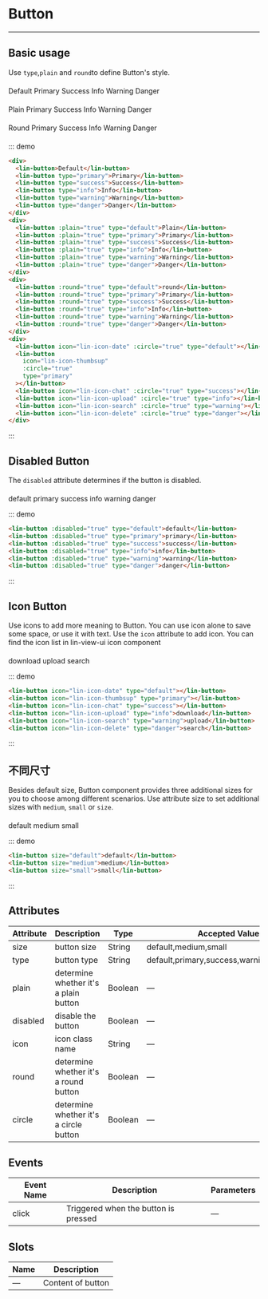 <style lang="scss" scoped>
.row {
  margin-top: 20px;
  .lin-button {
    margin-right: 10px;
  }
}
</style>

# Button

---

## Basic usage

Use `type`,`plain` and `round`to define Button's style.

<div class="demo-block">
    <div class="row">
      <lin-button>Default</lin-button>
      <lin-button type="primary">Primary</lin-button>
      <lin-button type="success">Success</lin-button>
      <lin-button type="info">Info</lin-button>
      <lin-button type="warning">Warning</lin-button>
      <lin-button type="danger">Danger</lin-button>
    </div>
    <div class="row">
      <lin-button :plain="true" type="default">Plain</lin-button>
      <lin-button :plain="true" type="primary">Primary</lin-button>
      <lin-button :plain="true" type="success">Success</lin-button>
      <lin-button :plain="true" type="info">Info</lin-button>
      <lin-button :plain="true" type="warning">Warning</lin-button>
      <lin-button :plain="true" type="danger">Danger</lin-button>
    </div>
    <div class="row">
      <lin-button :round="true" type="default">Round</lin-button>
      <lin-button :round="true" type="primary">Primary</lin-button>
      <lin-button :round="true" type="success">Success</lin-button>
      <lin-button :round="true" type="info">Info</lin-button>
      <lin-button :round="true" type="warning">Warning</lin-button>
      <lin-button :round="true" type="danger">Danger</lin-button>
    </div>
    <div class="row">
      <lin-button icon="lin-icon-date" :circle="true" type="default"></lin-button>
      <lin-button icon="lin-icon-thumbsup" :circle="true" type="primary"></lin-button>
      <lin-button icon="lin-icon-chat" :circle="true" type="success"></lin-button>
      <lin-button icon="lin-icon-upload" :circle="true" type="info"></lin-button>
      <lin-button icon="lin-icon-search" :circle="true" type="warning"></lin-button>
      <lin-button icon="lin-icon-delete" :circle="true" type="danger"></lin-button>
    </div>
</div>

::: demo

```html
<div>
  <lin-button>Default</lin-button>
  <lin-button type="primary">Primary</lin-button>
  <lin-button type="success">Success</lin-button>
  <lin-button type="info">Info</lin-button>
  <lin-button type="warning">Warning</lin-button>
  <lin-button type="danger">Danger</lin-button>
</div>
<div>
  <lin-button :plain="true" type="default">Plain</lin-button>
  <lin-button :plain="true" type="primary">Primary</lin-button>
  <lin-button :plain="true" type="success">Success</lin-button>
  <lin-button :plain="true" type="info">Info</lin-button>
  <lin-button :plain="true" type="warning">Warning</lin-button>
  <lin-button :plain="true" type="danger">Danger</lin-button>
</div>
<div>
  <lin-button :round="true" type="default">round</lin-button>
  <lin-button :round="true" type="primary">Primary</lin-button>
  <lin-button :round="true" type="success">Success</lin-button>
  <lin-button :round="true" type="info">Info</lin-button>
  <lin-button :round="true" type="warning">Warning</lin-button>
  <lin-button :round="true" type="danger">Danger</lin-button>
</div>
<div>
  <lin-button icon="lin-icon-date" :circle="true" type="default"></lin-button>
  <lin-button
    icon="lin-icon-thumbsup"
    :circle="true"
    type="primary"
  ></lin-button>
  <lin-button icon="lin-icon-chat" :circle="true" type="success"></lin-button>
  <lin-button icon="lin-icon-upload" :circle="true" type="info"></lin-button>
  <lin-button icon="lin-icon-search" :circle="true" type="warning"></lin-button>
  <lin-button icon="lin-icon-delete" :circle="true" type="danger"></lin-button>
</div>
```

:::

## Disabled Button

The `disabled` attribute determines if the button is disabled.

<div class="demo-block row">
      <lin-button :disabled="true" type="default">default</lin-button>
      <lin-button :disabled="true" type="primary">primary</lin-button>
      <lin-button :disabled="true" type="success">success</lin-button>
      <lin-button :disabled="true" type="info">info</lin-button>
      <lin-button :disabled="true" type="warning">warning</lin-button>
      <lin-button :disabled="true" type="danger">danger</lin-button>
</div>

::: demo

```html
<lin-button :disabled="true" type="default">default</lin-button>
<lin-button :disabled="true" type="primary">primary</lin-button>
<lin-button :disabled="true" type="success">success</lin-button>
<lin-button :disabled="true" type="info">info</lin-button>
<lin-button :disabled="true" type="warning">warning</lin-button>
<lin-button :disabled="true" type="danger">danger</lin-button>
```

:::

## Icon Button

Use icons to add more meaning to Button. You can use icon alone to save some space, or use it with text.
Use the `icon` attribute to add icon. You can find the icon list in lin-view-ui icon component

<div class="demo-block row">
  <lin-button icon="lin-icon-date" type="default"></lin-button>
  <lin-button icon="lin-icon-thumbsup" type="primary"></lin-button>
  <lin-button icon="lin-icon-chat" type="success"></lin-button>
  <lin-button icon="lin-icon-upload" type="info">download</lin-button>
  <lin-button icon="lin-icon-search" type="warning">upload</lin-button>
  <lin-button icon="lin-icon-delete" type="danger">search</lin-button>
</div>

::: demo

```html
<lin-button icon="lin-icon-date" type="default"></lin-button>
<lin-button icon="lin-icon-thumbsup" type="primary"></lin-button>
<lin-button icon="lin-icon-chat" type="success"></lin-button>
<lin-button icon="lin-icon-upload" type="info">download</lin-button>
<lin-button icon="lin-icon-search" type="warning">upload</lin-button>
<lin-button icon="lin-icon-delete" type="danger">search</lin-button>
```

:::

## 不同尺寸

Besides default size, Button component provides three additional sizes for you to choose among different scenarios.
Use attribute size to set additional sizes with `medium`, `small` or `size`.

<div class="demo-block row">
  <lin-button size="default">default</lin-button>
  <lin-button size="medium">medium</lin-button>
  <lin-button size="small">small</lin-button>
</div>

::: demo

```html
<lin-button size="default">default</lin-button>
<lin-button size="medium">medium</lin-button>
<lin-button size="small">small</lin-button>
```

:::

## Attributes

| Attribute | Description                            | Type    | Accepted Values                             | Default |
| --------- | -------------------------------------- | ------- | ------------------------------------------- | ------- |
| size      | button size                            | String  | default,medium,small                        | default |
| type      | button type                            | String  | default,primary,success,warning,danger,info | default |
| plain     | determine whether it's a plain button  | Boolean | —                                           | false   |
| disabled  | disable the button                     | Boolean | —                                           | false   |
| icon      | icon class name                        | String  | —                                           | —       |
| round     | determine whether it's a round button  | Boolean | —                                           | false   |
| circle    | determine whether it's a circle button | Boolean | —                                           | false   |

## Events

| Event Name | Description                          | Parameters |
| ---------- | ------------------------------------ | ---------- |
| click      | Triggered when the button is pressed | —          |

## Slots

| Name | Description       |
| ---- | ----------------- |
| —    | Content of button |
